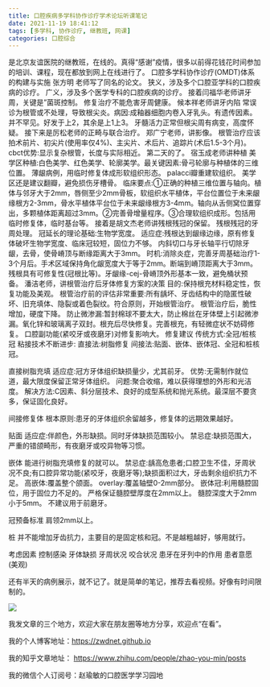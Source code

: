 ```yaml
---
title: 口腔疾病多学科协作诊疗学术论坛听课笔记
date: 2021-11-19 18:41:12
tags: [多学科, 协作诊疗, 继教班, 网课]
categories: 口腔综合
---
```

是北京友谊医院的继教班，在线的。真得“感谢”疫情，很多以前得花钱花时间参加的培训、课程，现在都放到网上在线进行了。
口腔多学科协作诊疗(OMDT)体系的构建与实施
张方明
老师写了同名的论文。
狭义，涉及多个口腔亚学科的口腔疾病的诊疗。
广义，涉及多个医学专科的口腔疾病的诊疗。
接着闫福华老师讲牙周，关键是”菌斑控制。
修复治疗不能危害牙周健康。
候本祥老师讲牙内陷
常误诊为根管或不处理，导致根尖炎。病因:成釉器细胞内卷入牙乳头。有遗传因素。并不罕见。好发于上2，其余是上1上3。
牙髓活力正常但根尖周有病变，高度怀疑。
接下来是厉松老师的正畸与联合治疗。
郑广宁老师，讲影像。
根管治疗应该拍术前片、初尖片(使用率仅4%)、主尖片、术后片、追踪片(术后1.5-3个月)。
cbct优势:显示复杂根管，长度与实际相近。
第二天的了。
宿玉成老师讲种植
美学区种植:白色美学、红色美学、轮廓美学。最关键因素:骨弓轮廓与种植体的三维位置。
薄龈病例，用临时修复体成形软组织形态。
palacci瓣重建软组织。
美学区还是建议翻瓣，避免损伤牙槽骨。
临床要点:①正确的种植三维位置与轴向。植体与邻牙大于2mm，唇侧至少2mm骨板，软组织水平植体，平台位置位于未来龈缘根方2-3mm，骨水平植体平台位于未来龈缘根方3-4mm。轴向从舌侧窝位置穿出，多颗植体距离超过3mm。②完善骨增量程序。③合理软组织成形。包括用临时修复体，临时基台等。
接着是胡文杰老师讲残根残冠的保留。
残根残冠的牙周处理。
冠延长的理论基础:生物学宽度。
适应症:残根达到龈缘边缘，原有修复体破坏生物学宽度、临床冠较短，固位力不够。
内斜切口与牙长轴平行切除牙龈，去骨，使骨嵴顶与断缘距离大于3mm。
时机:消除炎症，完善牙周基础治疗1-3个月后。手术区域保持角化龈宽度大于等于2mm。断端到嵴顶距离大于3mm。残根具有可修复性(冠根比等)。牙龈缘-cej-骨嵴顶外形基本一致，避免桶状预备。
潘洁老师，讲根管治疗后牙体修复方案的决策
目的:保持根充材料稳定性，恢复功能及美观。
根管治疗前的评估非常重要:所有龋坏、牙齿结构中的隐匿性破坏、旧充填体、隐裂或着色裂纹。符合原则，开始根管治疗。
根管治疗后，脆性增加，硬度下降。
防止微渗漏:暂封棉球不要太大，防止棉丝在牙体壁上引起微渗漏。氧化锌和玻璃离子双封。根充后尽快修复。完善根充，有轻微症状不妨碍修复。
口腔副功能(紧咬牙或夜磨牙)对修复影响大。
修复建议
传统方式:全冠/桩核冠
粘接技术不断进步:
直接法:树脂修复
间接法:贴面、嵌体、嵌体冠、全冠和桩核冠。

直接树脂充填
适应症:冠方牙体组织缺损量少，尤其前牙。
优势:无需制作就位道，最大限度保留正常牙体组织。
问题:聚合收缩，难以获得理想的外形和光洁度。
解决方法:C因素、斜分层技术、良好的成型系统和抛光系统。最深层不要贪多，保证固化良好。

间接修复体
根本原则:患牙的牙体组织余留越多，修复体的远期效果越好。

贴面
适应症:伴颜色，外形缺损。同时牙体缺损范围较小。
禁忌症:缺损范围大，严重的错颌畸形，有夜磨牙或咬异物等习惯。

嵌体
能进行树脂充填修复的就可以。
禁忌症:龋高危患者;口腔卫生不佳，牙周状况不良;有口腔异常功能(紧咬牙，夜磨牙等);缺损面积过大，牙齿剩余组织抗力不足。
高嵌体:覆盖整个颌面。
overlay:覆盖轴壁0-2mm部分。
嵌体冠:利用髓腔固位，用于固位力不足的。
严格保证髓腔壁厚度在2mm以上。
髓腔深度大于2mm小于5mm。
不建议用于前磨牙。

冠预备标准
肩领2mm以上。

桩
并不能增加牙齿抗力，主要目的是固定核和冠。不是越粗越好，够用就行。

考虑因素
控制感染
牙体缺损
牙周状况
咬合状况
患牙在牙列中的作用
患者意愿(美观)

还有半天的病例展示，就不记了。就是简单的笔记，推荐去看视频。好像有时间限制的。

![](https://zymblog-1258069789.cos.ap-chengdu.myqcloud.com/blog0271-SMOT/01.jpg)




我发文章的三个地方，欢迎大家在朋友圈等地方分享，欢迎点“在看”。

我的个人博客地址：https://zwdnet.github.io

我的知乎文章地址： https://www.zhihu.com/people/zhao-you-min/posts

我的微信个人订阅号：赵瑜敏的口腔医学学习园地

